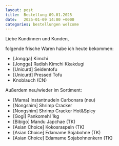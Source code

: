 ```yaml
---
layout: post
title:  Bestellung 09.01.2025
date:   2025-01-09 14:00 +0000
categories: bestellungen welcome
---
```


Liebe Kundinnen und Kunden,

folgende frische Waren habe ich heute bekommen:
<ul>
<li>[Jongga] Kimchi</li>
<li>[Jongga] Radish Kimchi Kkakdugi</li>
<li>[Unicurd] Seidentofu</li>
<li>[Unicurd] Pressed Tofu</li>
<li>Knoblauch (CN)</li>
</ul>

Außerdem neu/wieder im Sortiment:
<ul>
<li>[Mama] Instantnudeln Carbonara (neu)</li>
<li>[Nongshim] Shrimp Cracker</li>
<li>[Nongshim] Shrimp Cracker Hot&Spicy</li>
<li>[Gogi] Pankomehl 1kg</li>
<li>[Bibigo] Mandu Japchae (TK)</li>
<li>[Asian Choice] Kokosraspeln (TK)</li>
<li>[Asian Choice] Edamame Sojabohne (TK)</li>
<li>[Asian Choice] Edamame Sojabohnenkern (TK)</li>
</ul>